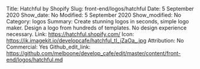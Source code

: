 Title: Hatchful by Shopify
Slug: front-end/logos/hatchful
Date: 5 September 2020
Show_date: No
Modified: 5 September 2020
Show_modified: No
Category: logos
Summary: Create stunning logos in seconds, simple logo maker. Design a logo from hundreds of templates. No design experience necessary.
Link: https://hatchful.shopify.com/
Icon: https://ik.imagekit.io/developcafe/hatchful_tI_jZaOa_.jpg
Attribution: No
Commercial: Yes
Github_edit_link: https://github.com/melboone/develop_cafe/edit/master/content/front-end/logos/hatchful.md

